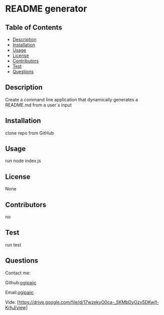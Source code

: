 


# README generator

## Table of Contents
* [Description](#description)
* [Installation](#installation)
* [Usage](#usage)
* [License](#license)
* [Contributors](#contributors)
* [Test](#test)
* [Questions](#questions)

## Description
Create a command line application that dynamically generates a README.md from a user`s input

## Installation 
clone repo from GitHub

## Usage 
run node index.js

## License
None

## Contributors
no

## Test
run test

## Questions
Contact me:

Github:[ogipajic](https://github.com/ogipajic)

Email:[ogipajic](https://github.com/ogipajic)

Vide: [https://drive.google.com/file/d/17wzekyO0ca-_5KMbDyOzv5DKwjf-KrhJ/view]
